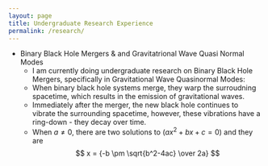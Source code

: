 ```yaml
---
layout: page
title: Undergraduate Research Experience
permalink: /research/
---
```


 - Binary Black Hole Mergers & and Gravitatrional Wave Quasi Normal Modes
	- I am currently doing undergraduate research on Binary Black Hole Mergers, specifically in Gravitational Wave Quasinormal Modes:
	- When binary black hole systems merge, they warp the surroudning spacetime, which results in the emission of gravitational waves.
   	- Immediately after the merger, the new black hole continues to vibrate the surrounding spacetime, however, these vibrations have a ring-down - they decay over time.
   	- When $a \ne 0$, there are two solutions to $(ax^2 + bx + c = 0)$ and they are $$ x = {-b \pm \sqrt{b^2-4ac} \over 2a} $$
